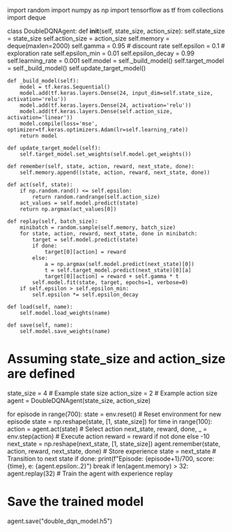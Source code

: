 import random
import numpy as np
import tensorflow as tf
from collections import deque

class DoubleDQNAgent:
    def __init__(self, state_size, action_size):
        self.state_size = state_size
        self.action_size = action_size
        self.memory = deque(maxlen=2000)
        self.gamma = 0.95  # discount rate
        self.epsilon = 0.1  # exploration rate
        self.epsilon_min = 0.01
        self.epsilon_decay = 0.99
        self.learning_rate = 0.001
        self.model = self._build_model()
        self.target_model = self._build_model()
        self.update_target_model()

    def _build_model(self):
        model = tf.keras.Sequential()
        model.add(tf.keras.layers.Dense(24, input_dim=self.state_size, activation='relu'))
        model.add(tf.keras.layers.Dense(24, activation='relu'))
        model.add(tf.keras.layers.Dense(self.action_size, activation='linear'))
        model.compile(loss='mse', optimizer=tf.keras.optimizers.Adam(lr=self.learning_rate))
        return model

    def update_target_model(self):
        self.target_model.set_weights(self.model.get_weights())

    def remember(self, state, action, reward, next_state, done):
        self.memory.append((state, action, reward, next_state, done))

    def act(self, state):
        if np.random.rand() <= self.epsilon:
            return random.randrange(self.action_size)
        act_values = self.model.predict(state)
        return np.argmax(act_values[0])

    def replay(self, batch_size):
        minibatch = random.sample(self.memory, batch_size)
        for state, action, reward, next_state, done in minibatch:
            target = self.model.predict(state)
            if done:
                target[0][action] = reward
            else:
                a = np.argmax(self.model.predict(next_state)[0])
                t = self.target_model.predict(next_state)[0][a]
                target[0][action] = reward + self.gamma * t
            self.model.fit(state, target, epochs=1, verbose=0)
        if self.epsilon > self.epsilon_min:
            self.epsilon *= self.epsilon_decay

    def load(self, name):
        self.model.load_weights(name)

    def save(self, name):
        self.model.save_weights(name)

# Assuming state_size and action_size are defined
state_size = 4  # Example state size
action_size = 2  # Example action size
agent = DoubleDQNAgent(state_size, action_size)

for episode in range(700):
    state = env.reset()  # Reset environment for new episode
    state = np.reshape(state, [1, state_size])
    for time in range(100):
        action = agent.act(state)  # Select action
        next_state, reward, done, _ = env.step(action)  # Execute action
        reward = reward if not done else -10
        next_state = np.reshape(next_state, [1, state_size])
        agent.remember(state, action, reward, next_state, done)  # Store experience
        state = next_state  # Transition to next state
        if done:
            print(f"Episode: {episode+1}/700, score: {time}, e: {agent.epsilon:.2}")
            break
    if len(agent.memory) > 32:
        agent.replay(32)  # Train the agent with experience replay

# Save the trained model
agent.save("double_dqn_model.h5")
